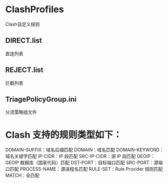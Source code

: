 # ClashProfiles
Clash自定义规则
## DIRECT.list
直连列表
## REJECT.list
拦截列表
## TriagePolicyGroup.ini
分流策略组文件

# Clash 支持的规则类型如下：
DOMAIN-SUFFIX：域名后缀匹配
DOMAIN：域名匹配
DOMAIN-KEYWORD：域名关键字匹配
IP-CIDR：IP 段匹配
SRC-IP-CIDR：源 IP 段匹配
GEOIP：GEOIP 数据库（国家代码）匹配
DST-PORT：目标端口匹配
SRC-PORT：源端口匹配
PROCESS-NAME：源进程名匹配
RULE-SET：Rule Provider 规则匹配
MATCH：全匹配
